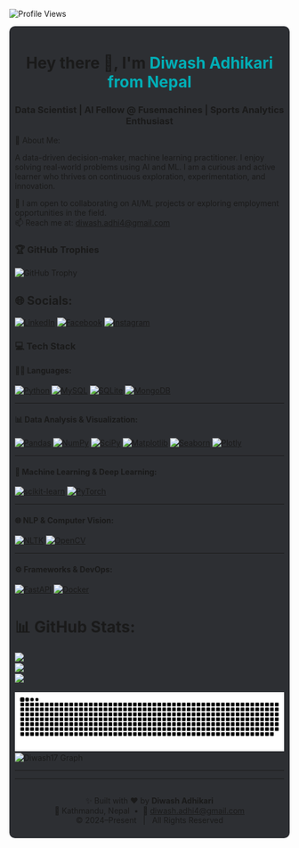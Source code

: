 ![Profile Views](https://komarev.com/ghpvc/?username=Diwash17&label=Profile%20Views&color=blue&style=flat)
<div style="background-color:#2D2F33; padding: 10px; border-radius: 10px;">
    
<div align="center">
  
<h1>Hey there 👋, I'm <span style="color:#00ADB5;">Diwash Adhikari from Nepal </span></h1>
<h3>Data Scientist | AI Fellow @ Fusemachines | Sports Analytics Enthusiast</h3>

</div

# 💫 About Me:

A data-driven decision-maker, machine learning practitioner. I enjoy solving real-world problems using AI and ML.
I am a curious and active learner who thrives on continuous exploration, experimentation, and innovation.

💼 I am open to collaborating on AI/ML projects or exploring employment opportunities in the field.  
📫 Reach me at: diwash.adhi4@gmail.com

### 🏆 GitHub Trophies
![GitHub Trophy](https://github-profile-trophy.vercel.app/?username=Diwash17&theme=darkhub&margin-w=5&margin-h=5)


## 🌐 Socials:
[![LinkedIn](https://img.shields.io/badge/LinkedIn-%230077B5.svg?logo=linkedin&logoColor=white)](https://www.linkedin.com/in/diwash-adhikari/) [![Facebook](https://img.shields.io/badge/Facebook-%231877F2.svg?logo=Facebook&logoColor=white)](https://www.facebook.com/diwash.adhikari.146) [![Instagram](https://img.shields.io/badge/Instagram-%23E4405F.svg?logo=Instagram&logoColor=white)](https://www.instagram.com/diwash017/) 

### 💻 Tech Stack

#### 🧑‍💻 Languages:
[![Python](https://img.shields.io/badge/Python-3670A0?style=for-the-badge&logo=python&logoColor=ffdd54)](https://www.python.org/)
[![MySQL](https://img.shields.io/badge/MySQL-4479A1.svg?style=for-the-badge&logo=mysql&logoColor=white)](https://www.mysql.com/)
[![SQLite](https://img.shields.io/badge/SQLite-07405e.svg?style=for-the-badge&logo=sqlite&logoColor=white)](https://sqlite.org/)
[![MongoDB](https://img.shields.io/badge/MongoDB-4EA94B.svg?style=for-the-badge&logo=mongodb&logoColor=white)](https://www.mongodb.com/)

---

#### 📊 Data Analysis & Visualization:
[![Pandas](https://img.shields.io/badge/Pandas-150458.svg?style=for-the-badge&logo=pandas&logoColor=white)](https://pandas.pydata.org/)
[![NumPy](https://img.shields.io/badge/Numpy-013243.svg?style=for-the-badge&logo=numpy&logoColor=white)](https://numpy.org/)
[![SciPy](https://img.shields.io/badge/SciPy-0C55A5.svg?style=for-the-badge&logo=scipy&logoColor=white)](https://scipy.org/)
[![Matplotlib](https://img.shields.io/badge/Matplotlib-ffffff.svg?style=for-the-badge&logo=matplotlib&logoColor=black)](https://matplotlib.org/)
[![Seaborn](https://img.shields.io/badge/Seaborn-0929BD.svg?style=for-the-badge&logo=python&logoColor=white)](https://seaborn.pydata.org/)
[![Plotly](https://img.shields.io/badge/Plotly-3F4F75.svg?style=for-the-badge&logo=plotly&logoColor=white)](https://plotly.com/)

---

#### 🤖 Machine Learning & Deep Learning:
[![scikit-learn](https://img.shields.io/badge/scikit--learn-F7931E.svg?style=for-the-badge&logo=scikit-learn&logoColor=white)](https://scikit-learn.org/)
[![PyTorch](https://img.shields.io/badge/PyTorch-EE4C2C.svg?style=for-the-badge&logo=PyTorch&logoColor=white)](https://pytorch.org/)

---

#### 🌐 NLP & Computer Vision:
[![NLTK](https://img.shields.io/badge/NLTK-85C1E9.svg?style=for-the-badge&logo=nltk&logoColor=black)](https://www.nltk.org/)
[![OpenCV](https://img.shields.io/badge/OpenCV-5C3EE8.svg?style=for-the-badge&logo=opencv&logoColor=white)](https://opencv.org/)

---

#### ⚙️ Frameworks & DevOps:
[![FastAPI](https://img.shields.io/badge/FastAPI-009688.svg?style=for-the-badge&logo=fastapi&logoColor=white)](https://fastapi.tiangolo.com/)
[![Docker](https://img.shields.io/badge/Docker-2496ED.svg?style=for-the-badge&logo=docker&logoColor=white)](https://www.docker.com/)

# 📊 GitHub Stats:
![](https://github-readme-stats.vercel.app/api?username=Diwash17&theme=dark&hide_border=false&include_all_commits=true&count_private=true&bg_color=0d1117)<br/>
![](https://github-readme-streak-stats.herokuapp.com/?user=Diwash17&theme=dark&hide_border=false&background=1F1F1F)<br/>
![](https://github-readme-stats.vercel.app/api/top-langs/?username=Diwash17&theme=dark&hide_border=false&include_all_commits=true&count_private=true&layout=compact&bg_color=24292e)

![github contribution grid snake animation](https://raw.githubusercontent.com/platane/snk/output/github-contribution-grid-snake.svg)
![Diwash17
Graph](https://github-readme-activity-graph.vercel.app/graph?username=Diwash17&custom&bg_color=0D1117&color=7F3FBF&line=7F3FBF&point=7F3FBF&area_color=FFFFFF&title_color=FFFFFF&area=true)

---
---

<div align="center" style="margin-top: 30px;">
  
✨ Built with ❤️ by <strong>Diwash Adhikari</strong>  
📍 Kathmandu, Nepal &nbsp;&bull;&nbsp; 📧 diwash.adhi4@gmail.com  
© 2024–Present &nbsp; | &nbsp; All Rights Reserved  
</div>

